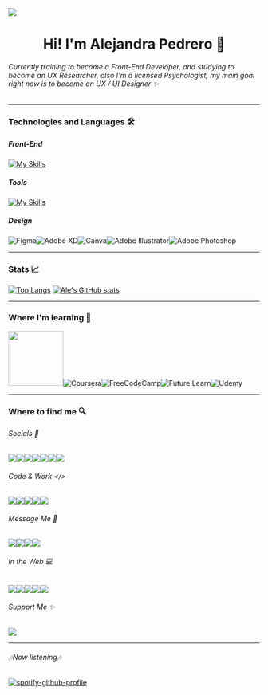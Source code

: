 <img src="https://i.ibb.co/xHhxYh8/logotemp.png">
<h1 align="center">Hi! I'm Alejandra Pedrero  🔮</h1>
<h6> Currently training to become a Front-End Developer, and studying to become an UX Researcher, also I'm a licensed Psychologist, my main goal right now is to become an UX / UI Designer ✨ </h6>

------------
### Technologies and Languages 🛠️
##### Front-End
[![My Skills](https://skillicons.dev/icons?i=html,css,bootstrap,sass,js,git)](https://skillicons.dev)
##### Tools
[![My Skills](https://skillicons.dev/icons?i=codepen,discord,github,netlify,vercel,vscode,wordpress)](https://skillicons.dev)
##### Design
![Figma](https://img.shields.io/badge/figma-%23F24E1E.svg?style=for-the-badge&logo=figma&logoColor=white)![Adobe XD](https://img.shields.io/badge/Adobe%20XD-470137?style=for-the-badge&logo=Adobe%20XD&logoColor=#FF61F6)![Canva](https://img.shields.io/badge/Canva-%2300C4CC.svg?style=for-the-badge&logo=Canva&logoColor=white)![Adobe Illustrator](https://img.shields.io/badge/adobe%20illustrator-%23FF9A00.svg?style=for-the-badge&logo=adobe%20illustrator&logoColor=white)![Adobe Photoshop](https://img.shields.io/badge/adobe%20photoshop-%2331A8FF.svg?style=for-the-badge&logo=adobe%20photoshop&logoColor=white)

------------
### Stats 📈
[![Top Langs](https://github-readme-stats.vercel.app/api/top-langs/?username=AlePedrero&layout=compact&theme=material-palenight)](https://github.com/AlePedrero/github-readme-stats)
[![Ale's GitHub stats](https://github-readme-stats.vercel.app/api?username=AlePedrero&show_icons=true&theme=material-palenight)](https://github.com/AlePedrero/github-readme-stats)

------------
### Where I'm learning 📖
<img src="https://lanacion.com.ec/wp-content/uploads/2019/12/logos-coderhouse-01.png" width="110">![Coursera](https://img.shields.io/badge/Coursera-%230056D2.svg?style=for-the-badge&logo=Coursera&logoColor=white)![FreeCodeCamp](https://img.shields.io/badge/Freecodecamp-%23123.svg?&style=for-the-badge&logo=freecodecamp&logoColor=green)![Future Learn](https://img.shields.io/badge/future%20learn-DE00A5?style=for-the-badge&logo=futurelearn&logoColor=white)![Udemy](https://img.shields.io/badge/Udemy-A435F0?style=for-the-badge&logo=Udemy&logoColor=white)

------------

### Where to find me 🔍
######  Socials 👤
<a href="https://www.linkedin.com/in/alejandrapedrero/"><img src="https://img.shields.io/badge/linkedin-%230077B5.svg?style=for-the-badge&logo=linkedin&logoColor=white"/></a><a href="mailto:contacto@alejandra.dev"><img src="https://img.shields.io/badge/Gmail-D14836?style=for-the-badge&logo=gmail&logoColor=white"/></a><a href="https://www.behance.net/alejandrapedrero"><img src="https://img.shields.io/badge/Behance-1769ff?style=for-the-badge&logo=behance&logoColor=white"/></a><a href="https://dribbble.com/AlePedrero"><img src="https://img.shields.io/badge/Dribbble-EA4C89?style=for-the-badge&logo=dribbble&logoColor=white"/></a><a href="https://www.notion.so/alepedrero/Alejandra-Pedrero-ee74f981f4304651aa3154b0a62a632d"><img src="https://img.shields.io/badge/Notion-%23000000.svg?style=for-the-badge&logo=notion&logoColor=white"/></a><a href="https://www.instagram.com/codedbyale/"><img src="https://img.shields.io/badge/Instagram-%23E4405F.svg?style=for-the-badge&logo=Instagram&logoColor=white"/></a><a href="https://twitter.com/codedbyale"><img src="https://img.shields.io/badge/Twitter-%231DA1F2.svg?style=for-the-badge&logo=Twitter&logoColor=white"/></a>
###### Code & Work </>
  <a href="https://github.com/AlePedrero"><img src="https://img.shields.io/badge/github-%23121011.svg?style=for-the-badge&logo=github&logoColor=white"/></a><a href="https://codepen.io/alepedrero"><img src="https://img.shields.io/badge/Codepen-000000?style=for-the-badge&logo=codepen&logoColor=white"/></a><a href="https://stackoverflow.com/users/19131625/alejandra"><img src="https://img.shields.io/badge/-Stackoverflow-FE7A16?style=for-the-badge&logo=stack-overflow&logoColor=white"/></a><a href="https://www.postman.com/alepedrero"><img src="https://img.shields.io/badge/Postman-FF6C37?style=for-the-badge&logo=postman&logoColor=white"/></a><a href="https://trello.com/u/alejandra_pedrero"><img src="https://img.shields.io/badge/Trello-%23026AA7.svg?style=for-the-badge&logo=Trello&logoColor=white"/></a>
###### Message Me 📩
<a href="https://discord.com/users/751644568826675332"><img src="https://img.shields.io/badge/%3CDiscord%3E-%237289DA.svg?style=for-the-badge&logo=discord&logoColor=white"/></a><a href="#"><img src="https://img.shields.io/badge/Signal-%23039BE5.svg?style=for-the-badge&logo=Signal&logoColor=white"/></a><a href="#"><img src="https://img.shields.io/badge/kakaotalk-ffcd00.svg?style=for-the-badge&logo=kakaotalk&logoColor=000000"/></a><a href="#"><img src="https://img.shields.io/badge/Telegram-2CA5E0?style=for-the-badge&logo=telegram&logoColor=white"/></a>
###### In the Web 💻
<a href="https://open.spotify.com/user/12134972292"><img src="https://img.shields.io/badge/Spotify-1ED760?style=for-the-badge&logo=spotify&logoColor=white"/></a><a href="https://steamcommunity.com/id/666verified/"><img src="https://img.shields.io/badge/steam-%23000000.svg?style=for-the-badge&logo=steam&logoColor=white"/></a><a href="https://666verified.tumblr.com/"><img src="https://img.shields.io/badge/Tumblr-%2336465D.svg?style=for-the-badge&logo=Tumblr&logoColor=white"/></a><a href="https://twitch.tv/666verified"><img src="https://img.shields.io/badge/Twitch-%239146FF.svg?style=for-the-badge&logo=Twitch&logoColor=white"/></a><a href="https://www.youtube.com/channel/UCw6-nW_h2mtVZ2248zosTJA"><img src="https://img.shields.io/badge/YouTube-%23FF0000.svg?style=for-the-badge&logo=YouTube&logoColor=white"/></a>
######  Support Me ✨
<a href="https://www.paypal.com/paypalme/avantdark"><img src="https://img.shields.io/badge/PayPal-00457C?style=for-the-badge&logo=paypal&logoColor=white"/></a>

------------
###### 🎶Now listening🎶
[![spotify-github-profile](https://spotify-github-profile.vercel.app/api/view?uid=12134972292&cover_image=true&theme=natemoo-re&bar_color=8d61f5&bar_color_cover=false)](https://spotify-github-profile.vercel.app/api/view?uid=12134972292&redirect=true)
